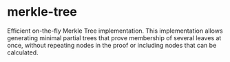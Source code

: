 # merkle-tree
Efficient on-the-fly Merkle Tree implementation. This implementation allows generating minimal partial trees that prove 
membership of several leaves at once, without repeating nodes in the proof or including nodes that can be calculated.
